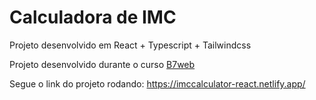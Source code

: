 # Calculadora de IMC

Projeto desenvolvido em React + Typescript + Tailwindcss

Projeto desenvolvido durante o curso [B7web](https://b7web.com.br/fullstack/)

Segue o link do projeto rodando: https://imccalculator-react.netlify.app/

